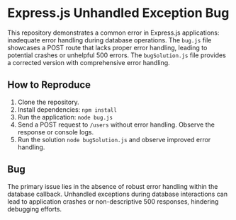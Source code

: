 # Express.js Unhandled Exception Bug

This repository demonstrates a common error in Express.js applications: inadequate error handling during database operations.  The `bug.js` file showcases a POST route that lacks proper error handling, leading to potential crashes or unhelpful 500 errors.  The `bugSolution.js` file provides a corrected version with comprehensive error handling.

## How to Reproduce

1. Clone the repository.
2. Install dependencies: `npm install`
3. Run the application: `node bug.js`
4. Send a POST request to `/users` without error handling. Observe the response or console logs.
5. Run the solution `node bugSolution.js` and observe improved error handling.

## Bug

The primary issue lies in the absence of robust error handling within the database callback. Unhandled exceptions during database interactions can lead to application crashes or non-descriptive 500 responses, hindering debugging efforts.
